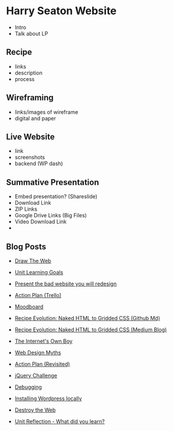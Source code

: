 # Harry Seaton Website

- Intro
- Talk about LP


## Recipe

- links
- description
- process


## Wireframing

- links/images of wireframe
- digital and paper


## Live Website

- link
- screenshots
- backend (WP dash)



## Summative Presentation

- Embed presentation? (Shareslide)
- Download Link
- ZIP Links
- Google Drive Links (Big Files)
- Video Download Link
- 


## Blog Posts




- [Draw The Web](http://www.fourthfloor.me/blogs/tsharman/2015/01/10/my-world-wide-web/)


- [Unit Learning Goals](https://github.com/TomSharmanWeb/WEB14104/blob/master/students/Tom%20Sharman/WEB14104%20Learning%20Goals.md)

- [Present the bad website you will redesign](https://github.com/TomSharmanWeb/WEB14104/blob/master/students/Tom%20Sharman/3%20Website%20Review/Bad%20Website%20-%20Overview%20of%203.md)

- [Action Plan (Trello)](https://medium.com/@TOMSHARMAN/organising-web-development-1a7bd7c5822)

- [Moodboard](https://www.pinterest.com/tomsharman/harry-seaton-website-inspiration/)

- [Recipe Evolution: Naked HTML to Gridded CSS (Github Md) ](https://github.com/TomSharmanWeb/WEB14104/blob/master/students/Tom%20Sharman/Recipe%20HTML%26CSS%20Development/recipe_html_%26_css_development.md)

- [Recipe Evolution: Naked HTML to Gridded CSS (Medium Blog) ](https://medium.com/@TOMSHARMAN/from-naked-html-to-gridded-css-cf7df4eb0620)

- [The Internet's Own Boy](https://medium.com/@TOMSHARMAN/the-ultimate-price-for-internet-freedom-567d5c503756)

- [Web Design Myths](https://medium.com/@TOMSHARMAN/design-has-to-be-original-3803d773798c)

- [Action Plan (Revisited)](https://medium.com/@TOMSHARMAN/wireframe-feedback-plan-of-action-4666f2ab21ce)

- [jQuery Challenge](https://medium.com/@TOMSHARMAN/jquery-fundimentals-1cb04e73c997)

- [Debugging](https://medium.com/@TOMSHARMAN/jquery-251ee55becca)

- [Installing Wordpress locally](https://medium.com/@TOMSHARMAN/how-to-install-wordpress-locally-10de0a5a1a4f)

- [Destroy the Web](https://medium.com/@TOMSHARMAN/exclude-china-and-india-9f30b33f4e33)

- [Unit Reflection - What did you learn?](https://medium.com/@TOMSHARMAN/web-development-fc60c2009a06)





